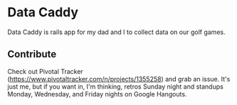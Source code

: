 Data Caddy
=
Data Caddy is rails app for my dad and I to collect data on our golf games.

Contribute
-
Check out Pivotal Tracker (https://www.pivotaltracker.com/n/projects/1355258) and grab an issue. It's just me, but if you want in, I'm thinking, retros Sunday night and standups Monday, Wednesday, and Friday nights on Google Hangouts.
